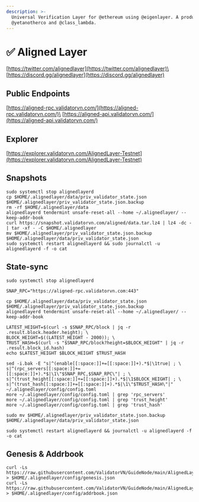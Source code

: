```yaml
---
description: >-
  Universal Verification Layer for @ethereum using @eigenlayer. A product by
  @yetanotherco and @class_lambda.
---
```


# ✅ Aligned Layer

[https://twitter.com/alignedlayer](https://twitter.com/alignedlayer)\
[https://discord.gg/alignedlayer](https://discord.gg/alignedlayer)

## Public Endpoints

[https://aligned-rpc.validatorvn.com/](https://aligned-rpc.validatorvn.com/)\
[https://aligned-api.validatorvn.com/](https://aligned-api.validatorvn.com/)

## Explorer

[https://explorer.validatorvn.com/AlignedLayer-Testnet](https://explorer.validatorvn.com/AlignedLayer-Testnet)

## Snapshots

```
sudo systemctl stop alignedlayerd
cp $HOME/.alignedlayer/data/priv_validator_state.json $HOME/.alignedlayer/priv_validator_state.json.backup
rm -rf $HOME/.alignedlayer/data
alignedlayerd tendermint unsafe-reset-all --home ~/.alignedlayer/ --keep-addr-book
curl https://snapshot.validatorvn.com/aligned/data.tar.lz4 | lz4 -dc - | tar -xf - -C $HOME/.alignedlayer
mv $HOME/.alignedlayer/priv_validator_state.json.backup $HOME/.alignedlayer/data/priv_validator_state.json
sudo systemctl restart alignedlayerd && sudo journalctl -u alignedlayerd -f -o cat

```

## State-sync

```
sudo systemctl stop alignedlayerd

SNAP_RPC="https://aligned-rpc.validatorvn.com:443"

cp $HOME/.alignedlayer/data/priv_validator_state.json $HOME/.alignedlayer/priv_validator_state.json.backup
alignedlayerd tendermint unsafe-reset-all --home ~/.alignedlayer/ --keep-addr-book

LATEST_HEIGHT=$(curl -s $SNAP_RPC/block | jq -r .result.block.header.height); \
BLOCK_HEIGHT=$((LATEST_HEIGHT - 2000)); \
TRUST_HASH=$(curl -s "$SNAP_RPC/block?height=$BLOCK_HEIGHT" | jq -r .result.block_id.hash)
echo $LATEST_HEIGHT $BLOCK_HEIGHT $TRUST_HASH

sed -i.bak -E "s|^(enable[[:space:]]+=[[:space:]]+).*$|\1true| ; \
s|^(rpc_servers[[:space:]]+=[[:space:]]+).*$|\1\"$SNAP_RPC,$SNAP_RPC\"| ; \
s|^(trust_height[[:space:]]+=[[:space:]]+).*$|\1$BLOCK_HEIGHT| ; \
s|^(trust_hash[[:space:]]+=[[:space:]]+).*$|\1\"$TRUST_HASH\"|" ~/.alignedlayer/config/config.toml
more ~/.alignedlayer/config/config.toml | grep 'rpc_servers'
more ~/.alignedlayer/config/config.toml | grep 'trust_height'
more ~/.alignedlayer/config/config.toml | grep 'trust_hash'

sudo mv $HOME/.alignedlayer/priv_validator_state.json.backup $HOME/.alignedlayer/data/priv_validator_state.json

sudo systemctl restart alignedlayerd && journalctl -u alignedlayerd -f -o cat

```

## Genesis & Addrbook

```
curl -Ls https://raw.githubusercontent.com/ValidatorVN/GuideNode/main/AlignedLayer/genesis.json > $HOME/.alignedlayer/config/genesis.json
curl -Ls https://raw.githubusercontent.com/ValidatorVN/GuideNode/main/AlignedLayer/addrbook.json > $HOME/.alignedlayer/config/addrbook.json
```

